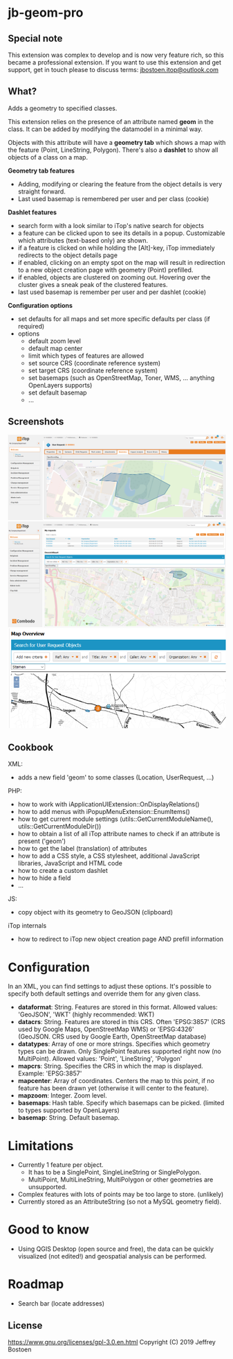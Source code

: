 # jb-geom-pro

## Special note
This extension was complex to develop and is now very feature rich, so this became a professional extension.
If you want to use this extension and get support, get in touch please to discuss terms: jbostoen.itop@outlook.com


## What?
Adds a geometry to specified classes. 

This extension relies on the presence of an attribute named **geom** in the class.
It can be added by modifying the datamodel in a minimal way.

Objects with this attribute will have a **geometry tab** which shows a map with the feature (Point, LineString, Polygon).
There's also a **dashlet** to show all objects of a class on a map.

**Geometry tab features**
* Adding, modifying or clearing the feature from the object details is very straight forward.
* Last used basemap is remembered per user and per class (cookie)


**Dashlet features**
* search form with a look similar to iTop's native search for objects
* a feature can be clicked upon to see its details in a popup. Customizable which attributes (text-based only) are shown.
* if a feature is clicked on while holding the [Alt]-key, iTop immediately redirects to the object details page
* if enabled, clicking on an empty spot on the map will result in redirection to a new object creation page with geometry (Point) prefilled.
* if enabled, objects are clustered on zooming out. Hovering over the cluster gives a sneak peak of the clustered features.
* last used basemap is remember per user and per dashlet (cookie)

**Configuration options**
* set defaults for all maps and set more specific defaults per class (if required)
* options
  * default zoom level
  * default map center
  * limit which types of features are allowed
  * set source CRS (coordinate reference system)
  * set target CRS (coordinate reference system)
  * set basemaps (such as OpenStreetMap, Toner, WMS, ... anything OpenLayers supports)
  * set default basemap
  * ...


## Screenshots
![Object details](docs/20190711_object_details.PNG)
![Dashlet](docs/20190711_dashlet.PNG)
![Clustering and basemap](docs/20190824_basemap_and_clustering.PNG)

## Cookbook
XML: 
* adds a new field 'geom' to some classes (Location, UserRequest, ...)

PHP: 
* how to work with iApplicationUIExtension::OnDisplayRelations()
* how to add menus with iPopupMenuExtension::EnumItems()
* how to get current module settings (utils::GetCurrentModuleName(), utils::GetCurrentModuleDir())
* how to obtain a list of all iTop attribute names to check if an attribute is present ('geom')
* how to get the label (translation) of attributes
* how to add a CSS style, a CSS stylesheet, additional JavaScript libraries, JavaScript and HTML code
* how to create a custom dashlet
* how to hide a field
* ...

JS:
* copy object with its geometry to GeoJSON (clipboard)

iTop internals
* how to redirect to iTop new object creation page AND prefill information


# Configuration
In an XML, you can find settings to adjust these options.
It's possible to specify both default settings and override them for any given class.

* **dataformat**: String. Features are stored in this format. Allowed values: 'GeoJSON', 'WKT' (highly recommended: WKT)
* **datacrs**: String. Features are stored in this CRS. Often 'EPSG:3857' (CRS used by Google Maps, OpenStreetMap WMS) or 'EPSG:4326' (GeoJSON. CRS used by Google Earth, OpenStreetMap database)
* **datatypes**: Array of one or more strings. Specifies which geometry types can be drawn. Only SinglePoint features supported right now (no MultiPoint). Allowed values: 'Point', 'LineString', 'Polygon'
* **mapcrs**: String. Specifies the CRS in which the map is displayed. Example: 'EPSG:3857'
* **mapcenter**: Array of coordinates. Centers the map to this point, if no feature has been drawn yet (otherwise it will center to the feature).
* **mapzoom**: Integer. Zoom level.
* **basemaps**: Hash table. Specify which basemaps can be picked. (limited to types supported by OpenLayers)
* **basemap**: String. Default basemap.

# Limitations
* Currently 1 feature per object. 
  * It has to be a SinglePoint, SingleLineString or SinglePolygon. 
  * MultiPoint, MultiLineString, MultiPolygon or other geometries are unsupported.
* Complex features with lots of points may be too large to store. (unlikely)
* Currently stored as an AttributeString (so not a MySQL geometry field).


# Good to know
* Using QGIS Desktop (open source and free), the data can be quickly visualized (not edited!) and geospatial analysis can be performed.


# Roadmap
* Search bar (locate addresses)


## License
https://www.gnu.org/licenses/gpl-3.0.en.html
Copyright (C) 2019 Jeffrey Bostoen

